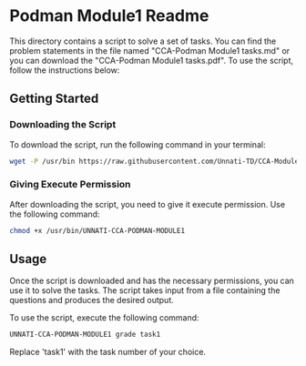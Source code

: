 # Podman Module1 Readme

This directory contains a script to solve a set of tasks. You can find the problem statements in the file named "CCA-Podman Module1 tasks.md" or you can download the "CCA-Podman Module1 tasks.pdf". To use the script, follow the instructions below:

## Getting Started

### Downloading the Script

To download the script, run the following command in your terminal:

```bash
wget -P /usr/bin https://raw.githubusercontent.com/Unnati-TD/CCA-Modules/main/Podman/Module1/UNNATI-CCA-PODMAN-MODULE1
```

### Giving Execute Permission

After downloading the script, you need to give it execute permission. Use the following command:

```bash
chmod +x /usr/bin/UNNATI-CCA-PODMAN-MODULE1
```

## Usage

Once the script is downloaded and has the necessary permissions, you can use it to solve the tasks. The script takes input from a file containing the questions and produces the desired output.

To use the script, execute the following command:

```bash
UNNATI-CCA-PODMAN-MODULE1 grade task1
```

Replace 'task1' with the task number of your choice.
